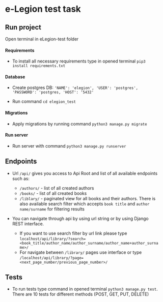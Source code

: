# e-Legion test task

## Run project

Open terminal in eLegion-test folder

#### Requirements

* To install all necessary requirements type in opened terminal `pip3 install requirements.txt`

#### Database
* Create postgres DB:
    `
    'NAME': 'elegion',
    'USER': 'postgres',
    'PASSWORD': 'postgres,
    'HOST': '5432'
    `

* Run command `cd elegion_test`

#### Migrations

* Apply migrations by running command `python3 manage.py migrate`

#### Run server

* Run server with command `python3 manage.py runserver`


## Endpoints

* Url `/api/` gives you access to Api Root and list of all available endpoints such as:
    * `/authors/` - list of all created authors
    * `/books/` - list of all created books 
    * `/liblary/` - paginated view for all books and their authors. There is also available search filter which accepts `book title` and `author name/surname` for filtering results 

* You can navigate through api by using url string or by using Django REST interface. 
    * If you want to use search filter by url link please type `localhost/api/library/?search=<book_title/author_name/author_surname/author_name+author_surname>/`
    * For navigate between `/library/` pages use interface or type `/localhost/api/library/?page=<next_page_number/previous_page_number>/`
 
## Tests 

* To run tests type command in opened terminal `python3 manage.py test`. There are 10 tests for different methods (POST, GET, PUT, DELETE)
